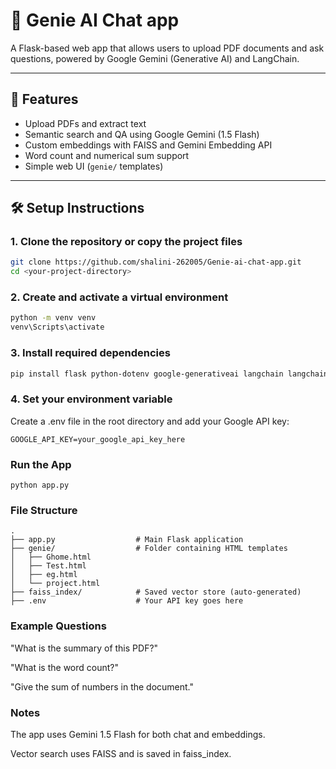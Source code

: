 # 🧠 Genie AI Chat app

A Flask-based web app that allows users to upload PDF documents and ask questions, powered by Google Gemini (Generative AI) and LangChain.

---

## 🚀 Features

- Upload PDFs and extract text
- Semantic search and QA using Google Gemini (1.5 Flash)
- Custom embeddings with FAISS and Gemini Embedding API
- Word count and numerical sum support
- Simple web UI (`genie/` templates)

---

## 🛠️ Setup Instructions

### 1. Clone the repository or copy the project files
```bash
git clone https://github.com/shalini-262005/Genie-ai-chat-app.git
cd <your-project-directory>
```

### 2. Create and activate a virtual environment

```bash
python -m venv venv
venv\Scripts\activate
```

### 3. Install required dependencies

```bash
pip install flask python-dotenv google-generativeai langchain langchain-google-genai PyPDF2 faiss-cpu
```

### 4. Set your environment variable

Create a .env file in the root directory and add your Google API key:

```
GOOGLE_API_KEY=your_google_api_key_here
```

### Run the App

```
python app.py
```

### File Structure

```
.
├── app.py                  # Main Flask application
├── genie/                  # Folder containing HTML templates
│   ├── Ghome.html
│   ├── Test.html
│   ├── eg.html
│   └── project.html
├── faiss_index/            # Saved vector store (auto-generated)
├── .env                    # Your API key goes here
```

### Example Questions

"What is the summary of this PDF?"

"What is the word count?"

"Give the sum of numbers in the document."

### Notes

The app uses Gemini 1.5 Flash for both chat and embeddings.

Vector search uses FAISS and is saved in faiss_index.
